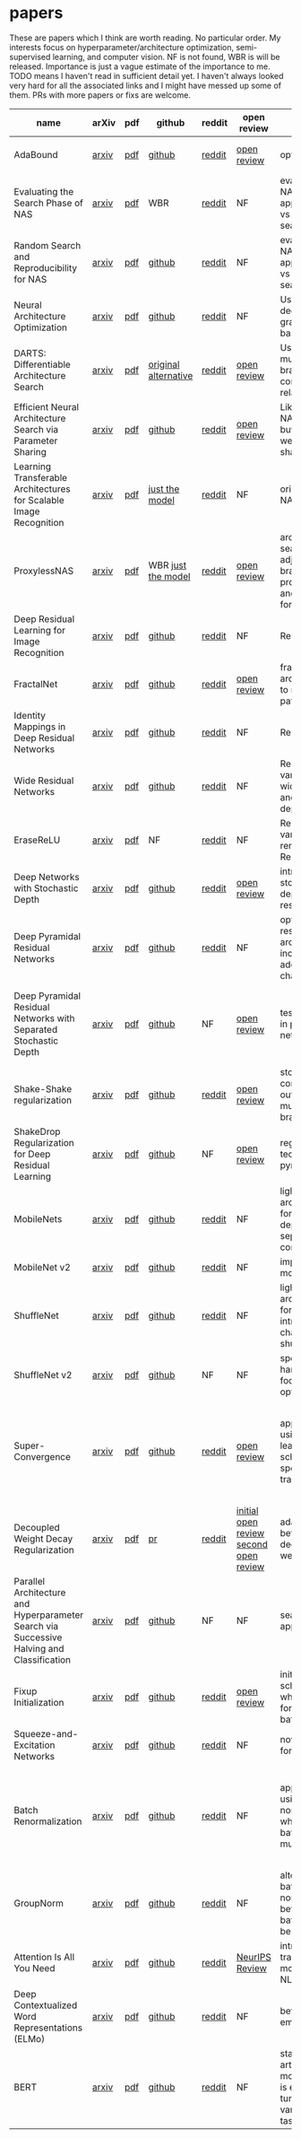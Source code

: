 # papers
These are papers which I think are worth reading. No particular order. My interests focus on
hyperparameter/architecture optimization, semi-supervised learning, and computer vision.
NF is not found, WBR is will be released. Importance is just a vague estimate of the importance to me. 
TODO means I haven't read in sufficient detail yet. I haven't always looked very hard for all the 
associated links and I might have messed up some of them. PRs with more papers or fixs are welcome. 

| name | arXiv | pdf | github | reddit | open review | desc | misc | importance |
|---|---|---|---|---|---|---|---|---|
| AdaBound | [arxiv](https://arxiv.org/abs/1607.01097) | [pdf](https://arxiv.org/pdf/1607.01097.pdf) | [github](https://github.com/Luolc/AdaBound) | [reddit](https://reddit.com/r/MachineLearning/comments/auvj3q/r_adabound_an_optimizer_that_trains_as_fast_as/) | [open review](https://openreview.net/forum?id=Bkg3g2R9FX) | optimizer | new, not proven, TODO | 6/10 |
| Evaluating the Search Phase of NAS | [arxiv](https://arxiv.org/abs/1902.08142) | [pdf](https://arxiv.org/pdf/1902.08142) | WBR |[reddit](https://www.reddit.com/r/MachineLearning/comments/atwnlh/r_evaluating_the_search_phase_of_neural/) | NF | evaluating NAS approaches vs random search | TODO | 8/10 |
| Random Search and Reproducibility for NAS | [arxiv](https://arxiv.org/abs/1902.07638) | [pdf](https://arxiv.org/pdf/1902.07638) | [github](https://github.com/liamcli/randomNAS_release) |[reddit](https://www.reddit.com/r/MachineLearning/comments/atebq8/r_random_search_and_reproducibility_for_neural/) | NF | evaluating NAS approaches vs random search | TODO | 8/10 |
| Neural Architecture Optimization | [arxiv](https://arxiv.org/abs/1808.07233) | [pdf](https://arxiv.org/pdf/1808.07233.pdf) | [github](https://github.com/renqianluo/NAO) |[reddit](https://www.reddit.com/r/MachineLearning/comments/9butdc/r_neural_architecture_optimization/) | NF | Uses encoder decoder for gradient based NAS |  | 4/10 |
| DARTS: Differentiable Architecture Search | [arxiv](https://arxiv.org/abs/1806.09055) | [pdf](https://arxiv.org/pdf/1806.09055) | [original](https://github.com/quark0/darts) [alternative](https://github.com/khanrc/pt.darts) |[reddit](https://www.reddit.com/r/MachineLearning/comments/8tzzf0/r_darts_differentiable_architecture_search/) | [open review](https://openreview.net/forum?id=S1eYHoC5FX) | Uses scalar multiples of branches for continuous relaxation | Alternate implemention is cleaner, but less verified | 8/10 |
| Efficient Neural Architecture Search via Parameter Sharing | [arxiv](https://arxiv.org/abs/1802.03268) | [pdf](https://arxiv.org/pdf/1802.03268) | [github](https://github.com/melodyguan/enas) | [reddit](https://www.reddit.com/r/MachineLearning/comments/7wxdbw/r_efficient_neural_architecture_search_via/) | [open review](https://openreview.net/forum?id=ByQZjx-0-) | Like original NAS/PNAS, but with weight sharing | implemention is in TF | 5/10 |
| Learning Transferable Architectures for Scalable Image Recognition | [arxiv](https://arxiv.org/abs/1707.07012) | [pdf](https://arxiv.org/pdf/1707.07012.pdf) | [just the model](https://github.com/wandering007/nasnet-pytorch) | [reddit](https://www.reddit.com/r/MachineLearning/comments/6pcurc/r_learning_transferable_architectures_for/) | NF |  original NASNet | [medium](https://towardsdatascience.com/everything-you-need-to-know-about-automl-and-neural-architecture-search-8db1863682bf) | 7/10 |
| ProxylessNAS | [arxiv](https://arxiv.org/abs/1812.00332) | [pdf](https://arxiv.org/pdf/1812.00332) | WBR [just the model](https://github.com/MIT-HAN-LAB/ProxylessNAS) | [reddit](https://www.reddit.com/r/MachineLearning/comments/a3a1xy/r_proxylessnas_direct_neural_architecture_search/) | [open review](https://openreview.net/forum?id=HylVB3AqYm) | architecture search which adjusts branch probabilities and optimizes for latency | | 8/10 |
| Deep Residual Learning for Image Recognition | [arxiv](https://arxiv.org/abs/1512.03385) | [pdf](https://arxiv.org/pdf/1512.03385) | [github](https://github.com/KaimingHe/deep-residual-networks)| [reddit](https://www.reddit.com/r/MachineLearning/comments/3wb6p9/msras_deep_residual_learning_for_image_recognition/) | NF | ResNets | [medium](https://medium.com/datadriveninvestor/paper-summary-deep-residual-learning-for-image-recognition-8c5ecedc6478) | 10/10 |
| FractalNet | [arxiv](https://arxiv.org/abs/1605.07648) | [pdf](https://arxiv.org/pdf/1605.07648) | [github](https://github.com/khanrc/pt.fractalnet)| [reddit](https://www.reddit.com/r/MachineLearning/comments/4lexdd/fractalnet_ultradeep_neural_networks_without/) | [open review](https://openreview.net/forum?id=S1VaB4cex) | fractal architecture to reduce path length | residual nets won the war | 5/10 |
| Identity Mappings in Deep Residual Networks | [arxiv](https://arxiv.org/abs/1603.05027) | [pdf](https://arxiv.org/pdf/1603.05027) | [github](https://github.com/KaimingHe/resnet-1k-layers)| [reddit](https://www.reddit.com/r/MachineLearning/comments/4asemg/160305027_identity_mappings_in_deep_residual/) | NF | ResNet v2 | | 8/10 |
| Wide Residual Networks | [arxiv](https://arxiv.org/abs/1605.07146) | [pdf](https://arxiv.org/pdf/1605.07146) | [github](https://github.com/szagoruyko/wide-residual-networks) | [reddit](https://www.reddit.com/r/MachineLearning/comments/4krp3w/wide_residual_networks/) | NF | ResNet variant with wider layers and less depth | | 7/10 |
| EraseReLU | [arxiv](https://arxiv.org/abs/1709.07634) | [pdf](https://arxiv.org/pdf/1709.07634) | NF | [reddit](https://www.reddit.com/r/MachineLearning/comments/72e4ju/r_eraserelu_a_simple_way_to_ease_the_training_of/) | NF | ResNet variant with removed ReLU | | 2/10 |
| Deep Networks with Stochastic Depth | [arxiv](https://arxiv.org/abs/1603.09382) | [pdf](https://arxiv.org/pdf/1603.09382) | [github](https://github.com/yueatsprograms/Stochastic_Depth)| [reddit](https://www.reddit.com/r/MachineLearning/comments/4curk5/160309382v1_deep_networks_with_stochastic_depth/) | [open review](https://openreview.net/forum?id=BJm63h2F) | introduces stochastic depth in resnets | | 8/10 |
| Deep Pyramidal Residual Networks | [arxiv](https://arxiv.org/abs/1610.02915) | [pdf](https://arxiv.org/pdf/1610.02915v1.pdf) | [github](https://github.com/dyhan0920/PyramidNet-PyTorch) | [reddit](https://www.reddit.com/r/MachineLearning/comments/5rr84i/r_arxiv161002915_deep_pyramidal_residual_networks/) | NF | optimizes resnet architecture including additive channels | [medium](https://medium.com/@sh.tsang/review-pyramidnet-deep-pyramidal-residual-networks-image-classification-85a87b60ae78)  best simple architecture for classification IMO | 9/10 |
| Deep Pyramidal Residual Networks with Separated Stochastic Depth | [arxiv](https://arxiv.org/abs/1612.01230) | [pdf](https://arxiv.org/pdf/1612.01230) | [github](https://github.com/AkTgWrNsKnKPP/PyramidNet_with_Stochastic_Depth) | NF | [open review](https://openreview.net/forum?id=SkPxL0Vte) | tests ResDrop in pyramid net | not great paper or very innovative IMO, including for relevance to ShakeDrop | 1/10 |
| Shake-Shake regularization | [arxiv](https://arxiv.org/abs/1705.07485) | [pdf](https://arxiv.org/pdf/1705.07485) | [github](https://github.com/xgastaldi/shake-shake) | [reddit](https://www.reddit.com/r/MachineLearning/comments/5vo14r/r_shakeshake_regularization_of_3branch_residual/) | [open review](https://openreview.net/forum?id=HkO-PCmYl) | stochasticly combines output from multiple branches | | 6/10 |
| ShakeDrop Regularization for Deep Residual Learning | [arxiv](https://arxiv.org/abs/1802.02375) | [pdf](https://arxiv.org/pdf/1802.02375) | [github](https://github.com/imenurok/ShakeDrop) | NF | [open review](https://openreview.net/forum?id=S1NHaMW0b) | regularization technique for pyramid net | under rated IMO| 6/10 |
|  MobileNets | [arxiv](https://arxiv.org/abs/1704.04861) | [pdf](https://arxiv.org/pdf/1704.04861) | [github](https://github.com/tensorflow/models/blob/master/research/slim/nets/mobilenet_v1.md) | [reddit](https://www.reddit.com/r/MachineLearning/comments/663m43/r_170404861_mobilenets_efficient_convolutional/) | NF | lightweight architecture for mobile, depthwise separable convolution | implemention is in TF [blog](https://ai.googleblog.com/2017/06/mobilenets-open-source-models-for.html)| 6/10 |
|  MobileNet v2 | [arxiv](https://arxiv.org/abs/1801.04381) | [pdf](https://arxiv.org/pdf/1801.04381) | [github](https://github.com/tensorflow/models/tree/master/research/slim/nets/mobilenet) | [reddit](https://www.reddit.com/r/MachineLearning/comments/89g2b1/r_mobilenetv2_the_next_generation_of_ondevice/) | NF | improved mobilenet | implemention is in TF [blog](https://ai.googleblog.com/2018/04/mobilenetv2-next-generation-of-on.html)| 6/10 |
| ShuffleNet | [arxiv](https://arxiv.org/abs/1707.01083) | [pdf](https://arxiv.org/pdf/1707.01083) | [github](https://github.com/jaxony/ShuffleNet) | [reddit](https://www.reddit.com/r/MachineLearning/comments/6lj295/r_170701083_shufflenet_an_extremely_efficient/) | NF | lightweight architecture for mobile, introduces channel shuffle || 7/10 |
| ShuffleNet v2 | [arxiv](https://arxiv.org/abs/1807.11164) | [pdf](https://arxiv.org/pdf/1807.11164) | [github](https://github.com/ericsun99/Shufflenet-v2-Pytorch)| NF | NF | specific hardware focused optimizations | | 5/10 |
| Super-Convergence | [arxiv](https://arxiv.org/abs/1708.07120) | [pdf](https://arxiv.org/pdf/1708.07120) | [github](https://github.com/lnsmith54/super-convergence)| [reddit](https://www.reddit.com/r/MachineLearning/comments/6vnp6b/r_170807120_superconvergence_very_fast_training/) | [open review](https://openreview.net/forum?id=H1A5ztj3b) | approach for using learning rate schedule to speed up training | in practice leads to higher variance in final validation loss, works very well in general | 7/10 |
| Decoupled Weight Decay Regularization | [arxiv](https://arxiv.org/abs/1711.05101) | [pdf](https://arxiv.org/pdf/1711.05101) | [pr](https://github.com/pytorch/pytorch/pull/3740)| [reddit](https://www.reddit.com/r/MachineLearning/comments/7d5qob/r_171105101_fixing_weight_decay_regularization_in/) | [initial open review](https://openreview.net/forum?id=rk6qdGgCZ) [second open review](https://openreview.net/forum?id=Bkg6RiCqY7) | adam works better with decoupled weight decay | always use decoupled weight decay | 7/10 |
| Parallel Architecture and Hyperparameter Search via Successive Halving and Classification | [arxiv](https://arxiv.org/abs/1805.10255) | [pdf](https://arxiv.org/pdf/1805.10255) | [github](https://github.com/titu1994/pyshac) | NF | NF | search approach | simple, not best choice for architecture search IMO | 5/10 |
| Fixup Initialization | [arxiv](https://arxiv.org/abs/1901.09321) | [pdf](https://arxiv.org/pdf/1901.09321) | [github](https://github.com/ajbrock/BoilerPlate/blob/master/Models/fixup.py) | [reddit](https://www.reddit.com/r/MachineLearning/comments/amw8i0/r_fixup_initialization_residual_learning_without/) | [open review](https://openreview.net/forum?id=H1gsz30cKX) | initialization scheme which allows for no batchnorm | very architecture specific | 4/10 |
| Squeeze-and-Excitation Networks | [arxiv](https://arxiv.org/abs/1709.01507) | [pdf](https://arxiv.org/pdf/1709.01507) | [github](https://github.com/moskomule/senet.pytorch) | [reddit](https://www.reddit.com/r/MachineLearning/comments/6yg3ak/r170901507_squeezeandexcitation_networks_imagenet/) | NF | novel block for CNN | seems like an easy win | 9/10 |
| Batch Renormalization | [arxiv](https://arxiv.org/abs/1702.03275) | [pdf](https://arxiv.org/pdf/1702.03275) | [github](https://github.com/titu1994/BatchRenormalization) | [reddit](https://www.reddit.com/r/MachineLearning/comments/5tr0cd/r_batch_renormalization_towards_reducing/) | NF | approach for using batch normalization when the batch size must be small | I found that it doesn't make much difference unless the batch size is very small, implemention is in keras | 5/10 |
| GroupNorm | [arxiv](https://arxiv.org/abs/1803.08494) | [pdf](https://arxiv.org/pdf/1803.08494) | [github](https://github.com/kuangliu/pytorch-groupnorm) | [reddit](https://www.reddit.com/r/MachineLearning/comments/86gurl/r_group_normalization_fair/) | NF | alternative to batch normalization, better when batch must be very small | | 5/10 |
| Attention Is All You Need | [arxiv](https://arxiv.org/abs/1706.03762) | [pdf](https://arxiv.org/pdf/1706.03762) | [github](https://github.com/jadore801120/attention-is-all-you-need-pytorch) | [reddit](https://www.reddit.com/r/MachineLearning/comments/6gwqiw/r_170603762_attention_is_all_you_need_sota_nmt/) | [NeurIPS Review](https://media.nips.cc/nipsbooks/nipspapers/paper_files/nips30/reviews/3058.html) | introduced transformer model for NLP | [medium](https://medium.com/@adityathiruvengadam/transformer-architecture-attention-is-all-you-need-aeccd9f50d09) TODO | 9/10 |
| Deep Contextualized Word Representations (ELMo) | [arxiv](https://arxiv.org/abs/1802.05365) | [pdf](https://arxiv.org/pdf/1802.05365) | [github](https://github.com/allenai/bilm-tf) | [reddit](https://www.reddit.com/r/MachineLearning/comments/7xwp1t/r_180205365_deep_contextualized_word/) | NF | better embeddings | [blog](https://www.mihaileric.com/posts/deep-contextualized-word-representations-elmo/) implemention is in TF, TODO | 5/10 |
| BERT | [arxiv](https://arxiv.org/abs/1810.04805) | [pdf](https://arxiv.org/pdf/1810.04805) | [github](https://github.com/huggingface/pytorch-pretrained-BERT) | [reddit](https://www.reddit.com/r/MachineLearning/comments/9nfqxz/r_bert_pretraining_of_deep_bidirectional/) | NF | state of the art NLP model which is easy to fine tune for a variety of tasks | variety of explanations online, [illustrated BERT](http://jalammar.github.io/illustrated-bert/), TODO | 9/10 |



